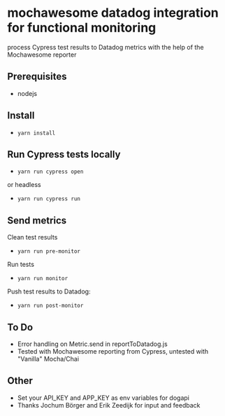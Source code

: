 # mochawesome datadog integration for functional monitoring
process Cypress test results to Datadog metrics with the help of the Mochawesome reporter

## Prerequisites
-   nodejs

## Install
-   `yarn install`

## Run Cypress tests locally
-   `yarn run cypress open`
    
or headless
-   `yarn run cypress run`

## Send metrics
Clean test results
-   `yarn run pre-monitor`

Run tests
-   `yarn run monitor`

Push test results to Datadog:
-   `yarn run post-monitor`

## To Do
-   Error handling on Metric.send in reportToDatadog.js
-   Tested with Mochawesome reporting from Cypress, untested with "Vanilla" Mocha/Chai


## Other
- Set your API_KEY and APP_KEY as env variables for dogapi
- Thanks Jochum Börger and Erik Zeedijk for input and feedback

